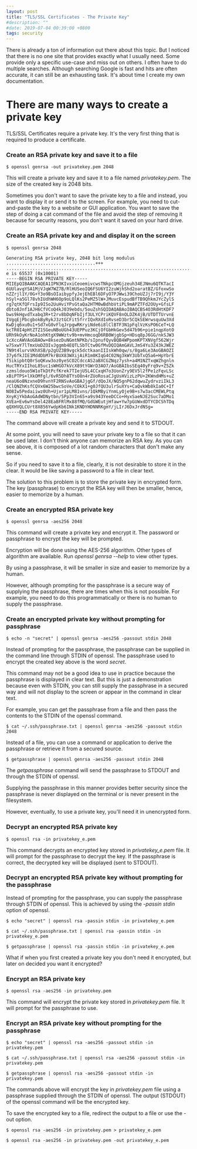 ```yaml
---
layout: post
title: "TLS/SSL Certificates - The Private Key"
#description: ""
#date: 2019-07-04 00:39:00 +0800
tags: security
---
```


There is already a ton of information out there about this topic. 
But I noticed that there is no one site that provides exactly what I usually need. 
Some provide only a specific use-case and miss out on others. 
I often have to do multiple searches. Although searching Google is fast and hits are often accurate, 
it can still be an exhausting task. It's about time I create my own documentation.

# There are many ways to create a private key

TLS/SSL Certificates require a private key. It's the very first thing that is required to produce a certificate.

### Create an RSA private key and save it to a file

```
$ openssl genrsa -out privatekey.pem 2048
```
This will create a private key and save it to a file named *privatekey.pem*. 
The size of the created key is 2048 bits.

Sometimes you don't want to save the private key to a file and instead, you want to display it or send it to the screen.
For example, you need to cut-and-paste the key to a website or GUI application. 
You want to save the step of doing a cat command of the file and
avoid the step of removing it because for security reasons, you don't want it saved on your hard drive.

### Create an RSA private key and and display it on the screen

```
$ openssl genrsa 2048

Generating RSA private key, 2048 bit long modulus
..................................+++
..........................................................................+++
e is 65537 (0x10001)
-----BEGIN RSA PRIVATE KEY-----
MIIEpQIBAAKCAQEA1IPN3KIvxiCeoemivcwsTNkpcQMGjzeuh34EJNmu6QTKTacI
6UUlavgYSA1MjVJqW7WZ7B/RlHUSeoIQ6FSU6YI2zuWjhShd2oaratBZ/GfoxwSo
nZZrjl1Y/0G+Y3o9BsOIaibypfyJejEhEBl6DFyO7PJWwi39ChoUZJj7rI9j/Y3Y
hSyl+a5Gl78vhIUdhWH6Op9oLQlKs2PeMZ5lW+JMuvcEspudBfTB9QhkmJYcZylS
rg7qtKfQFrsIp9ISo2UuHviYPsGtaQa2HTM0wBdhbVtiPL9mAPZTFd2OUy+GfsLF
dbto8Jnf1AJH6CfVCoQ4kJ039ebds/5ouZshSQIDAQABAoIBAQCBS4O3RdHtKDF7
bws9kHgvdTxabq3R+t2rv8bDqNFbIjf3ULYCPriKQVF8nOLDZK4jB/UTDTTUrvnE
IVgqEjPbcgbokByRykJ3ztGCFit5frrIQxRXdIoRvseD3br5CQkSEWrwsquUw3Xd
KwDjq6xu0u1+Sd7xG0vFlqJrpgwRKryiNde6i8lClBTF3N1pFqlVzKsPO6CeT+LQ
kcTR0I4pHtZTZ1SGeuNBoUGh43UEPPuz3KCjOfGbHkGev5d47b96+pie1nqpXotO
URh9kOyKrNoA1ohKtgX9WWztv9b+mvHmcoqD6RB0WjgbSp+HDsq8pJ6GG/nkSJW3
1cXccAWVAoGBAOw+8ksezDuNGmtNPKb/sIpnufQyvBQB4WPpomKPTXNVgf562Wjr
w7SxwY7lTmxUoDZOIvJggmb4EQTLSbTCtw0GfMvDQIQAmGAVLJmS4Yu3Z43kJWEZ
7N9t4lurvVKhXSB/p2gUZ3B9vgck5dctkaanIIIskWh0qw/s/8ga6Le3AoGBAOZI
37y6fkJIE1MddDbM7krBUX83WXijAiR1m0KIqG4C02Ng3kWY3UbTxQ5a6+HpYbrE
f5ikipbtQ0rSoQKvw3oz0yeSCO2CdccAS2aBXCGZNqz7ysh+a4M1NZTxqWZhgnln
HucTRYxIIhoL85uc1sWHGO7kVcX89tYGWrD3AO7/AoGBAIbsSEq40yFrq9v+Z5Zk
zzmsldouo5W1oTkDtPcfKrek7TIejU5L4CCxqH7o3UonZry9EV5l2fPe1zFqvLSc
xBiPTPS+lXkOMfgl/6vR5Dh8TYsO8n4rZUoRosaCJgUsHVizLzPU+2KWndHMs+uZ
neaU6o8NzxneD9hvnYF2RNSvAoGBAJjgGf/dQoJX/NQ5gnP62dqwuZydrvziIkL3
/ClQNZhKsfCQVx6W25bwcSoVe/COkX1+g0JfQU3ulrSuXYs+CaQvkWb8kIa0C+If
NO8Iw5Pedaiiwz0Uh+Ujxr1pLM81vns/1QkMByiYnmLyOje9B+s7w3acCMEWLPtq
XnyKjYkbAoGAdWDNytbn/5Pp3VIn65+a9s943YeeDCCo+HyxSaeNJE2Suc7aDMo1
XVEa+Ev6wYsDel428EaBFRlMx88fMQ/GdGWEutjHfaw+Yw7pGUWxdDTYCDCShTDq
qQXHVQLCUrt8X856YwdpKb6INk1KNDYHDNNRKgmY/jLIrJ6DxJrdNSg=
-----END RSA PRIVATE KEY-----
```

The command above will create a private key and send it to STDOUT.

At some point, you will need to save your private key to a file so that it can be used later.
I don't think anyone can memorize an RSA key. As you can see above, 
it is composed of a lot random characters that don't make any sense.

So if you need to save it to a file, clearly, it is not desirable to store it in the clear. 
It would be like saving a password to a file in clear text.

The solution to this problem is to store the private key in encrypted form. 
The key (passphrase) to encrypt the RSA key will then be smaller, hence, easier to memorize by a human.

### Create an encrypted RSA private key

```
$ openssl genrsa -aes256 2048
```

This command will create a private key and encrypt it. 
The password or passphrase to encrypt the key will be prompted.

Encryption will be done using the AES-256 algorithm. Other types of algorithm are available.
Run *openssl genrsa --help* to view other types.

By using a passphrase, it will be smaller in size and easier to memorize by a human.

However, although prompting for the passphrase is a secure way of supplying the passphrase, there are times
when this is not possible. For example, you need to do this programmatically or there is no human to supply the passphrase.

### Create an encrypted private key without prompting for passphrase

```
$ echo -n "secret" | openssl genrsa -aes256 -passout stdin 2048
```

Instead of prompting for the passphrase, the passphrase can be supplied in the command line through STDIN of openssl.
The passphrase used to encrypt the created key above is the word *secret*.

This command may not be a good idea to use in practice because the passphrase is displayed in clear text.
But this is just a demonstration because even with STDIN, you can still supply the passphrase in a secured way
and will not display to the screen or appear in the command in clear text.

For example, you can get the passphrase from a file and then pass the contents to the STDIN of the openssl command.

```
$ cat ~/.ssh/passphrase.txt | openssl genrsa -aes256 -passout stdin 2048
```

Instead of a file, you can use a command or application to derive the passphrase or retrieve it from a secured source.

```
$ getpassphrase | openssl genrsa -aes256 -passout stdin 2048
```

The *getpassphrase* command will send the passphrase to STDOUT and through the STDIN of openssl.

Supplying the passphrase in this manner provides better security since the 
passphrase is never displayed on the terminal or is never present in the filesystem.

However, eventually, to use a private key, you'll need it in unencrypted form.

### Decrypt an encrypted RSA private key

```
$ openssl rsa -in privatekey_e.pem
```

This command decrypts an encrypted key stored in *privatekey_e.pem* file. 
It will prompt for the passphrase to decrypt the key.
If the passphrase is correct, the decrypted key will be displayed (sent to STDOUT).

### Decrypt an encrypted RSA private key without prompting for the passphrase

Instead of prompting for the passphrase, you can supply the passphrase through STDIN of openssl.
This is achieved by using the *-passin stdin* option of openssl.

```
$ echo "secret" | openssl rsa -passin stdin -in privatekey_e.pem
```

```
$ cat ~/.ssh/passphrase.txt | openssl rsa -passin stdin -in privatekey_e.pem
```

```
$ getpassphrase | openssl rsa -passin stdin -in privatekey_e.pem
```

What if when you first created a private key you don't need it encrypted, 
but later on decided you want it encrypted?

### Encrypt an RSA private key

```
$ openssl rsa -aes256 -in privatekey.pem
```

This command will encrypt the private key stored in *privatekey.pem* file. 
It will prompt for the passphrase to use.

### Encrypt an RSA private key without prompting for the passphrase

```
$ echo "secret" | openssl rsa -aes256 -passout stdin -in privatekey.pem
```

```
$ cat ~/.ssh/passphrase.txt | openssl rsa -aes256 -passout stdin -in privatekey.pem
```

```
$ getpassphrase | openssl rsa -aes256 -passout stdin -in privatekey.pem
```

The commands above will encrypt the key in *privatekey.pem* file using a passphrase supplied through the STDIN of openssl.
The output (STDOUT) of the openssl command will be the encrypted key.

To save the encrypted key to a file, redirect the output to a file or use the -out option.

```
$ openssl rsa -aes256 -in privatekey.pem > privatekey_e.pem
```

```
$ openssl rsa -aes256 -in privatekey.pem -out privatekey_e.pem
```

